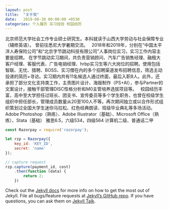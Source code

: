 ```yaml
---
layout: post
title:  "关于我"
date:   2019-08-30 00:00:00 +0530
categories: 个人履历 实习经验 校园经历
---
```

北京师范大学社会工作专业硕士研究生。本科就读于山西大学劳动与社会保障专业（辅修英语）。
曾前往悉尼大学暑期交流。
 
2018年和2019年，分别在“中国太平洋人寿保险公司”和“北京字节跳动科技有限公司”人事岗位实习，实习工作内容主要是招聘。
在字节跳动实习期间，共负责营销顾问、汽车广告销售经理、融租大客户经理、客服代表、广告电销经理、hrbp实习生等六大岗位的招聘。使用包括智联、无忧、猎聘、BOSS、实习僧在内的多个招聘渠道发布招聘信息，筛选主动投递的简历+寻访。实习期内共有11名候选人通过终面，最后入职8人。此外，还承担了部分文化支持类工作，主责图片设计、海报制作（PS+AI），参与Partner的文案设计，接触干部管理DISC性格分析和M0主管培养选拔项目等。
 
校园经历丰富，高中至大学担任过班长、团支书、宣传委员等多个学生职务，也曾在校级学生组织中担任部长，管理成员数量从20至100人不等。再次期间独立或以合作形式组织策划过全国大学生迷你马拉松、红色经典朗读、班级毕业典礼等多场活动。
 
Adobe Photoshop（熟练）、Adobe Illustrator（基础）、Microsoft Office（熟练）、Stata（基础）
雅思6.5，六级534，四级564
计算机二级、普通话二甲

```javascript
const Razorpay = require('razorpay');

let rzp = Razorpay({
	key_id: 'KEY_ID',
	secret: 'name'
});

// capture request
rzp.capture(payment_id, cost)
	.then(function (data) {
		return 2;
	})
```

Check out the [Jekyll docs][jekyll-docs] for more info on how to get the most out of Jekyll. File all bugs/feature requests at [Jekyll’s GitHub repo][jekyll-gh]. If you have questions, you can ask them on [Jekyll Talk][jekyll-talk].

[jekyll-docs]: https://jekyllrb.com/docs/home
[jekyll-gh]:   https://github.com/jekyll/jekyll
[jekyll-talk]: https://talk.jekyllrb.com/
